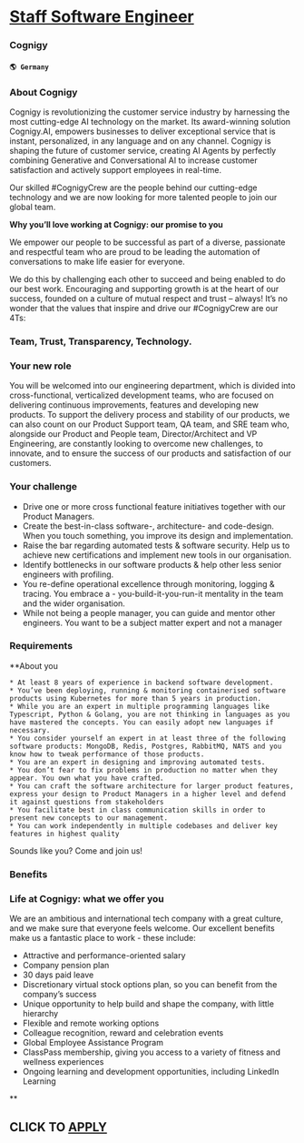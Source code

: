 # [Staff Software Engineer](https://www.remotewlb.com/apply/staff-software-engineer-58778)  
### Cognigy  
#### `🌎 Germany`  

### About Cognigy

Cognigy is revolutionizing the customer service industry by harnessing the most cutting-edge AI technology on the market. Its award-winning solution Cognigy.AI, empowers businesses to deliver exceptional service that is instant, personalized, in any language and on any channel. Cognigy is shaping the future of customer service, creating AI Agents by perfectly combining Generative and Conversational AI to increase customer satisfaction and actively support employees in real-time.

Our skilled #CognigyCrew are the people behind our cutting-edge technology and we are now looking for more talented people to join our global team.

**Why you’ll love working at Cognigy: our promise to you**

We empower our people to be successful as part of a diverse, passionate and respectful team who are proud to be leading the automation of conversations to make life easier for everyone.

We do this by challenging each other to succeed and being enabled to do our best work. Encouraging and supporting growth is at the heart of our success, founded on a culture of mutual respect and trust – always! It’s no wonder that the values that inspire and drive our #CognigyCrew are our 4Ts:

### Team, Trust, Transparency, Technology.

### Your new role

You will be welcomed into our engineering department, which is divided into cross-functional, verticalized development teams, who are focused on delivering continuous improvements, features and developing new products. To support the delivery process and stability of our products, we can also count on our Product Support team, QA team, and SRE team who, alongside our Product and People team, Director/Architect and VP Engineering, are constantly looking to overcome new challenges, to innovate, and to ensure the success of our products and satisfaction of our customers.

### Your challenge

  * Drive one or more cross functional feature initiatives together with our Product Managers.
  * Create the best-in-class software-, architecture- and code-design. When you touch something, you improve its design and implementation.
  * Raise the bar regarding automated tests & software security. Help us to achieve new certifications and implement new tools in our organisation.
  * Identify bottlenecks in our software products & help other less senior engineers with profiling.
  * You re-define operational excellence through monitoring, logging & tracing. You embrace a - you-build-it-you-run-it mentality in the team and the wider organisation.
  * While not being a people manager, you can guide and mentor other engineers. You want to be a subject matter expert and not a manager

### Requirements

 **About you

    * At least 8 years of experience in backend software development.
    * You’ve been deploying, running & monitoring containerised software products using Kubernetes for more than 5 years in production.
    * While you are an expert in multiple programming languages like Typescript, Python & Golang, you are not thinking in languages as you have mastered the concepts. You can easily adopt new languages if necessary.
    * You consider yourself an expert in at least three of the following software products: MongoDB, Redis, Postgres, RabbitMQ, NATS and you know how to tweak performance of those products.
    * You are an expert in designing and improving automated tests.
    * You don’t fear to fix problems in production no matter when they appear. You own what you have crafted.
    * You can craft the software architecture for larger product features, express your design to Product Managers in a higher level and defend it against questions from stakeholders
    * You facilitate best in class communication skills in order to present new concepts to our management.
    * You can work independently in multiple codebases and deliver key features in highest quality  
  
  
  
Sounds like you? Come and join us!

### Benefits

### Life at Cognigy: what we offer you

We are an ambitious and international tech company with a great culture, and we make sure that everyone feels welcome. Our excellent benefits make us a fantastic place to work - these include:

  * Attractive and performance-oriented salary
  * Company pension plan 
  * 30 days paid leave
  * Discretionary virtual stock options plan, so you can benefit from the company’s success
  * Unique opportunity to help build and shape the company, with little hierarchy 
  * Flexible and remote working options
  * Colleague recognition, reward and celebration events
  * Global Employee Assistance Program
  * ClassPass membership, giving you access to a variety of fitness and wellness experiences
  * Ongoing learning and development opportunities, including LinkedIn Learning

**

  
## CLICK TO [APPLY](https://www.remotewlb.com/apply/staff-software-engineer-58778)

